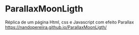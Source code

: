 # ParallaxMoonLigth
 Réplica de um página Html, css e Javascript com efeito Parallax
 https://nandopereiira.github.io/ParallaxMoonLigth/

